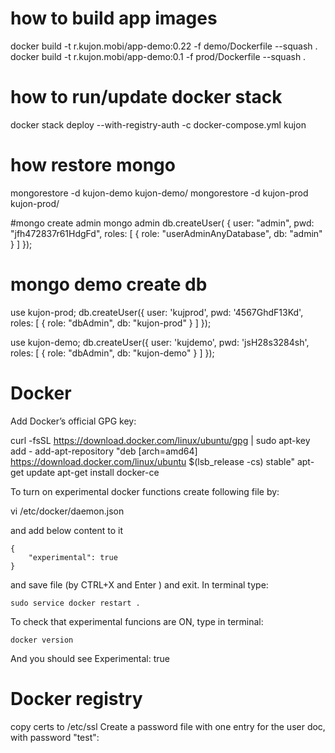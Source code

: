 # how to build app images

docker build -t r.kujon.mobi/app-demo:0.22 -f demo/Dockerfile --squash .
docker build -t r.kujon.mobi/app-demo:0.1 -f prod/Dockerfile  --squash .

# how to run/update docker stack
docker stack deploy --with-registry-auth -c docker-compose.yml kujon

# how restore mongo
mongorestore -d kujon-demo kujon-demo/
mongorestore -d kujon-prod kujon-prod/

#mongo create admin
mongo admin
db.createUser( {
     user: "admin",
     pwd: "jfh472837r61HdgFd",
     roles: [ { role: "userAdminAnyDatabase", db: "admin" } ]
   });

# mongo demo create db
  use kujon-prod;
  db.createUser({ user: 'kujprod', pwd: '4567GhdF13Kd', roles: [ { role: "dbAdmin", db: "kujon-prod" } ] });

  use kujon-demo;
  db.createUser({ user: 'kujdemo', pwd: 'jsH28s3284sh', roles: [ { role: "dbAdmin", db: "kujon-demo" } ] });


# Docker

Add Docker’s official GPG key:

  curl -fsSL https://download.docker.com/linux/ubuntu/gpg | sudo apt-key add -
  add-apt-repository "deb [arch=amd64] https://download.docker.com/linux/ubuntu $(lsb_release -cs) stable"
  apt-get update
  apt-get install docker-ce

To turn on experimental docker functions create following file by:

  vi /etc/docker/daemon.json

and add below content to it

    {
        "experimental": true
    }
and save file (by CTRL+X and Enter ) and exit. In terminal type:

    sudo service docker restart .  

To check that experimental funcions are ON, type in terminal:

    docker version

And you should see  Experimental: true

# Docker registry

copy certs to /etc/ssl
Create a password file with one entry for the user doc, with password "test":
